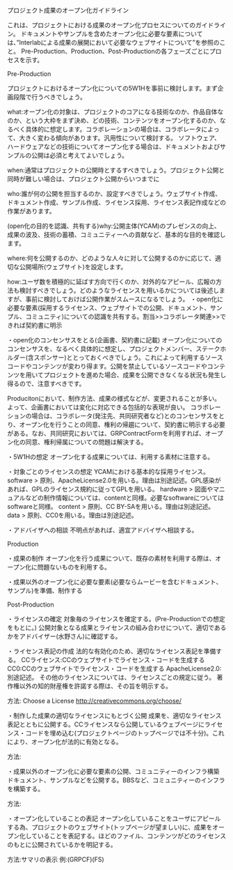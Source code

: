 プロジェクト成果のオープン化ガイドライン

これは、プロジェクトにおける成果のオープン化プロセスについてのガイドライン。
ドキュメントやサンプルを含めたオープン化に必要な要素については、”Interlabによる成果の展開において必要なウェブサイトについて”を参照のこと。
Pre-Production、Production、Post-Productionの各フェーズごとにプロセスを示す。


Pre-Production




プロジェクトにおけるオープン化についての5W1Hを事前に検討します。まず企画段階で行うべきでしょう。

what:オープン化の対象は、プロジェクトのコアになる技術なのか、作品自体なのか、という大枠をまず決め、どの技術、コンテンツをオープン化するのか、なるべく具体的に想定します。コラボレーションの場合は、コラボレータによって、大きく変わる傾向があります。汎用性について検討する。
ソフトウェア、ハードウェアなどの技術についてオープン化する場合は、ドキュメントおよびサンプルの公開は必須と考えてよいでしょう。

when:通常はプロジェクトの公開時とするすべきでしょう。プロジェクト公開と同時が難しい場合は、プロジェクト公開からいつまでに

who:誰が何の公開を担当するのか、設定すべきでしょう。ウェブサイト作成、ドキュメント作成、サンプル作成、ライセンス採用、ライセンス表記作成などの作業があります。

(open化の目的を認識、共有する)why:公開主体(YCAM)のプレゼンスの向上、成果の波及、技術の蓄積、コミュニティーへの貢献など、基本的な目的を確認します。

where:何を公開するのか、どのような人々に対して公開するのかに応じて、適切な公開場所(ウェブサイト)を設定します。

how:ユーザ数を積極的に延ばす方向で行くのか、対外的なアピール、広報の方法も検討すべきでしょう。どのようなライセンスを用いるかについては後述しますが、事前に検討しておけば公開作業がスムースになるでしょう。
・open化に必要な要素(採用するライセンス、ウェブサイトでの公開、ドキュメント、サンプル、コミュニティ)についての認識を共有する。割当>>コラボレータ関連>>できれば契約書に明示





・open化のコンセンサスをとる(企画書、契約書に記載)
オープン化についてのコンセンサスを、なるべく具体的に想定し、プロジェクトメンバー、ステークホルダー(含スポンサー)ととっておくべきでしょう。これによって利用するソースコードやコンテンツが変わり得ます。公開を禁止しているソースコードやコンテンツを用いてプロジェクトを進めた場合、成果を公開できなくなる状況も発生し得るので、注意すべきです。

Producitonにおいて、制作方法、成果の様式などが、変更されることが多い。よって、企画書においては変化に対応できる包括的な表現が良い。
コラボレーションの場合は、コラボレータ(発注先、共同研究者など)とのコンセンサスをとり、オープン化を行うことの同意、権利の帰趨について、契約書に明示する必要がある。なお、共同研究においては、GRPContractFormを利用すれば、オープン化の同意、権利帰属についての問題は解決する。


・5W1Hの想定
オープン化する成果については、利用する素材に注意する。







・対象ごとのライセンスの想定
YCAMにおける基本的な採用ライセンス。
software > 原則、ApacheLicense2.0を用いる。理由は別途記述。GPL感染があれば、GPLのライセンス規約に従ってGPLを用いる。
hardware > 図面やマニュアルなどの制作情報については、contentと同様。必要なsoftwareについてはsoftwareと同様。
content > 原則、CC BY-SAを用いる。理由は別途記述。
data > 原則、CC0を用いる。理由は別途記述。

・アドバイザへの相談
不明点があれば、適宜アドバイザへ相談する。

Production

・成果の制作
オープン化を行う成果について、既存の素材を利用する際は、オープン化に問題ないものを利用する。

・成果以外のオープン化に必要な要素(必要ならムービーを含むドキュメント、サンプル)を準備、制作する


Post-Production

・ライセンスの確定
対象毎のライセンスを確定する。(Pre-Productionでの想定をもとに。)
公開対象となる成果とライセンスの組み合わせについて、適切であるかをアドバイザー(水野さん)に確認する。


・ライセンス表記の作成
法的な有効化のため、適切なライセンス表記を準備する。
CCライセンス:CCのウェブサイトでライセンス・コードを生成する
CC0:CCのウェブサイトでライセンス・コードを生成する
ApacheLicense2.0:別途記述。
その他のライセンスについては、ライセンスごとの規定に従う。
著作権以外の知的財産権を許諾する際は、その旨を明示する。

方法:
Choose a License
http://creativecommons.org/choose/



・制作した成果の適切なライセンスにもとづく公開
成果を、適切なライセンス表記とともに公開する。CCライセンスなら公開しているウェブページにライセンス・コードを埋め込む(プロジェクトページのトップページでは不十分)。これにより、オープン化が法的に有効となる。

方法:



・成果以外のオープン化に必要な要素の公開、コミュニティーのインフラ構築
ドキュメント、サンプルなどを公開する。BBSなど、コミュニティーのインフラを構築する。

方法:



・オープン化していることの表記
オープン化していることをユーザにアピールする為、プロジェクトのウェブサイト(トップページが望ましい)に、成果をオープン化していることを表記する。ほどのファイル、コンテンツがどのライセンスのもとに公開されているかを明記する。

方法:サマリの表示
例:(GRPCF)(FS)


